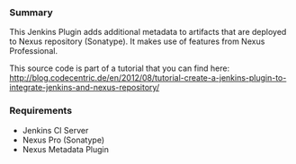 <h3>Summary</h3>

This Jenkins Plugin adds additional metadata to artifacts that are deployed to Nexus repository (Sonatype). 
It makes use of features from Nexus Professional.

This source code is part of a tutorial that you can find here:<br>
http://blog.codecentric.de/en/2012/08/tutorial-create-a-jenkins-plugin-to-integrate-jenkins-and-nexus-repository/

<h3>Requirements</h3>

- Jenkins CI Server
- Nexus Pro (Sonatype)
- Nexus Metadata Plugin


